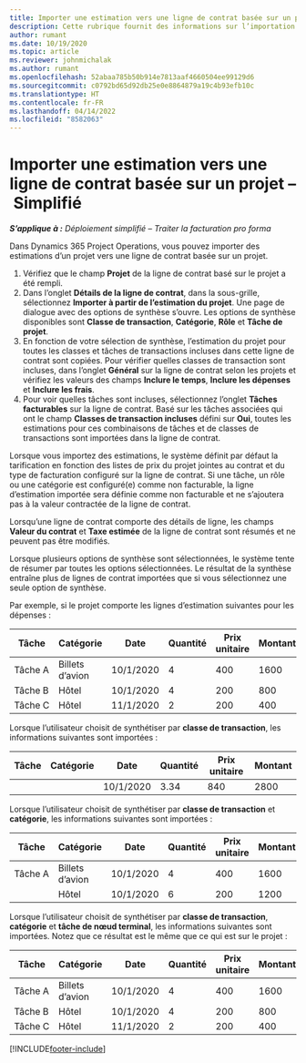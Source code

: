 ```yaml
---
title: Importer une estimation vers une ligne de contrat basée sur un projet – Simplifié
description: Cette rubrique fournit des informations sur l’importation des estimations financières à partir d’un projet vers une ligne de contrat.
author: rumant
ms.date: 10/19/2020
ms.topic: article
ms.reviewer: johnmichalak
ms.author: rumant
ms.openlocfilehash: 52abaa785b50b914e7813aaf4660504ee99129d6
ms.sourcegitcommit: c0792bd65d92db25e0e8864879a19c4b93efb10c
ms.translationtype: HT
ms.contentlocale: fr-FR
ms.lasthandoff: 04/14/2022
ms.locfileid: "8582063"
---
```

# <a name="import-an-estimate-to-a-project-based-contract-line---lite"></a>Importer une estimation vers une ligne de contrat basée sur un projet – Simplifié

_**S’applique à :** Déploiement simplifié – Traiter la facturation pro forma_

Dans Dynamics 365 Project Operations, vous pouvez importer des estimations d’un projet vers une ligne de contrat basée sur un projet.

1. Vérifiez que le champ **Projet** de la ligne de contrat basé sur le projet a été rempli.
2. Dans l’onglet **Détails de la ligne de contrat**, dans la sous-grille, sélectionnez **Importer à partir de l’estimation du projet**. Une page de dialogue avec des options de synthèse s’ouvre. Les options de synthèse disponibles sont **Classe de transaction**, **Catégorie**, **Rôle** et **Tâche de projet**.
3. En fonction de votre sélection de synthèse, l’estimation du projet pour toutes les classes et tâches de transactions incluses dans cette ligne de contrat sont copiées. Pour vérifier quelles classes de transaction sont incluses, dans l’onglet **Général** sur la ligne de contrat selon les projets et vérifiez les valeurs des champs **Inclure le temps**, **Inclure les dépenses** et **Inclure les frais**. 
4. Pour voir quelles tâches sont incluses, sélectionnez l’onglet **Tâches facturables** sur la ligne de contrat. Basé sur les tâches associées qui ont le champ **Classes de transaction incluses** défini sur **Oui**, toutes les estimations pour ces combinaisons de tâches et de classes de transactions sont importées dans la ligne de contrat.

Lorsque vous importez des estimations, le système définit par défaut la tarification en fonction des listes de prix du projet jointes au contrat et du type de facturation configuré sur la ligne de contrat. Si une tâche, un rôle ou une catégorie est configuré(e) comme non facturable, la ligne d’estimation importée sera définie comme non facturable et ne s’ajoutera pas à la valeur contractée de la ligne de contrat.

Lorsqu’une ligne de contrat comporte des détails de ligne, les champs **Valeur du contrat** et **Taxe estimée** de la ligne de contrat sont résumés et ne peuvent pas être modifiés.

Lorsque plusieurs options de synthèse sont sélectionnées, le système tente de résumer par toutes les options sélectionnées. Le résultat de la synthèse entraîne plus de lignes de contrat importées que si vous sélectionnez une seule option de synthèse.

Par exemple, si le projet comporte les lignes d’estimation suivantes pour les dépenses :

| Tâche | Catégorie | Date | Quantité | Prix unitaire | Montant |
| --- | --- | --- | --- | --- | --- |
| Tâche A | Billets d’avion | 10/1/2020 | 4 | 400 | 1600 |
| Tâche B | Hôtel | 10/1/2020 | 4 | 200 | 800 |
| Tâche C | Hôtel | 11/1/2020 | 2 | 200 | 400 |

Lorsque l’utilisateur choisit de synthétiser par **classe de transaction**, les informations suivantes sont importées :

| Tâche | Catégorie | Date | Quantité | Prix unitaire | Montant |
| --- | --- | --- | --- | --- | --- |
| &nbsp; | &nbsp; | 10/1/2020 | 3.34 | 840 | 2800 |

Lorsque l’utilisateur choisit de synthétiser par **classe de transaction** et **catégorie**, les informations suivantes sont importées :

| Tâche | Catégorie | Date | Quantité | Prix unitaire | Montant |
| --- | --- | --- | --- | --- | --- |
| Tâche A | Billets d’avion | 10/1/2020 | 4 | 400 | 1600 |
| &nbsp;| Hôtel | 10/1/2020 | 6 | 200 | 1200 |

Lorsque l’utilisateur choisit de synthétiser par **classe de transaction**, **catégorie** et **tâche de nœud terminal**, les informations suivantes sont importées. Notez que ce résultat est le même que ce qui est sur le projet :

| Tâche | Catégorie | Date | Quantité | Prix unitaire | Montant |
| --- | --- | --- | --- | --- | --- |
| Tâche A | Billets d’avion | 10/1/2020 | 4 | 400 | 1600 |
| Tâche B | Hôtel | 10/1/2020 | 4 | 200 | 800 |
| Tâche C | Hôtel | 11/1/2020 | 2 | 200 | 400 |


[!INCLUDE[footer-include](../../includes/footer-banner.md)]